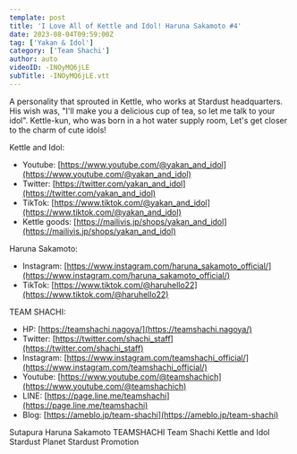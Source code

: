 ```yaml
---
template: post
title: 'I Love All of Kettle and Idol! Haruna Sakamoto #4'
date: 2023-08-04T09:59:00Z
tag: ['Yakan & Idol']
category: ['Team Shachi']
author: auto 
videoID: -INOyMQ6jLE
subTitle: -INOyMQ6jLE.vtt
---
```

A personality that sprouted in Kettle, who works at Stardust headquarters. His wish was, "I'll make you a delicious cup of tea, so let me talk to your idol". Kettle-kun, who was born in a hot water supply room, Let's get closer to the charm of cute idols!

Kettle and Idol:

- Youtube: [https://www.youtube.com/@yakan_and_idol](https://www.youtube.com/@yakan_and_idol)
- Twitter: [https://twitter.com/yakan_and_idol](https://twitter.com/yakan_and_idol)
- TikTok: [https://www.tiktok.com/@yakan_and_idol](https://www.tiktok.com/@yakan_and_idol)
- Kettle goods: [https://mailivis.jp/shops/yakan_and_idol](https://mailivis.jp/shops/yakan_and_idol)

Haruna Sakamoto:

- Instagram: [https://www.instagram.com/haruna_sakamoto_official/](https://www.instagram.com/haruna_sakamoto_official/)
- TikTok: [https://www.tiktok.com/@haruhello22](https://www.tiktok.com/@haruhello22)

TEAM SHACHI:

- HP: [https://teamshachi.nagoya/](https://teamshachi.nagoya/)
- Twitter: [https://twitter.com/shachi_staff](https://twitter.com/shachi_staff)
- Instagram: [https://www.instagram.com/teamshachi_official/](https://www.instagram.com/teamshachi_official/)
- Youtube: [https://www.youtube.com/@teamshachich](https://www.youtube.com/@teamshachich)
- LINE: [https://page.line.me/teamshachi](https://page.line.me/teamshachi)
- Blog: [https://ameblo.jp/team-shachi](https://ameblo.jp/team-shachi)

Sutapura Haruna Sakamoto TEAMSHACHI Team Shachi Kettle and Idol Stardust Planet Stardust Promotion
